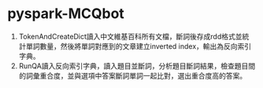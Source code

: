 # pyspark-MCQbot
1. TokenAndCreateDict讀入中文維基百科所有文檔，斷詞後存成rdd格式並統計單詞數量，然後將單詞對應到的文章建立inverted index，輸出為反向索引字典。
2. RunQA讀入反向索引字典，讀入題目並斷詞，分析題目斷詞結果，檢查題目間的詞彙重合度，並與選項中答案斷詞單詞一起比對，選出重合度高的答案。
